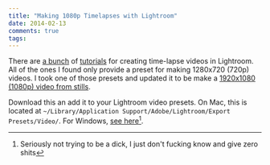 ```yaml
---
title: "Making 1080p Timelapses with Lightroom"
date: 2014-02-13
comments: true
tags: 
---
```

There are [a bunch](http://photographyforrealestate.net/2012/09/09/how-to-use-lightroom-4-to-create-a-time-lapse-video/) of [tutorials](http://lightroom-blog.com/2013/09/17/timelapse-again-in-lightroom-5-2/) for creating time-lapse videos in Lightroom.  All of the ones I found only provide a preset for making 1280x720 (720p) videos.  I took one of those presets and updated it to be make a <a href="/assets/JPEG 82 (1080p).lrtemplate">1920x1080 (1080p) video from stills</a>.

Download this an add it to your Lightroom video presets.  On Mac, this is located at `~/Library/Application Support/Adobe/Lightroom/Export Presets/Video/`.  For Windows, [see here](http://store.apple.com/us)[^1].

[^1]: Seriously not trying to be a dick, I just don't fucking know and give zero shits
